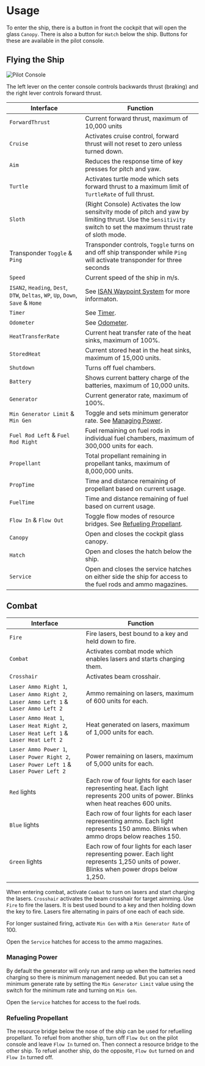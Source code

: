 # Usage

To enter the ship, there is a button in front the cockpit that will open the glass `Canopy`. There is also a button for `Hatch` below the ship. Buttons for these are available in the pilot console.

## Flying the Ship

![Pilot Console](https://github.com/EGO-Tech/starbase-ships/raw/main/jabber/images/pilot_center_console.jpg)

The left lever on the center console controls backwards thrust (braking) and the right lever controls forward thrust.

<nord-table>

| Interface | Function |
|---|---|
| `ForwardThrust` | Current forward thrust, maximum of 10,000 units |
| `Cruise` | Activates cruise control, forward thrust will not reset to zero unless turned down. |
| `Aim` | Reduces the response time of key presses for pitch and yaw. |
| `Turtle` | Activates turtle mode which sets forward thrust to a maximum limit of `TurtleRate` of full thrust. |
| `Sloth` | (Right Console) Activates the low sensitvity mode of pitch and yaw by limiting thrust. Use the `Sensitivity` switch to set the maximum thrust rate of sloth mode.|
| Transponder `Toggle` & `Ping` | Transponder controls, `Toggle` turns on and off ship transponder while `Ping` will activate transponder for three seconds |
| `Speed` | Current speed of the ship in m/s. |
| `ISAN2`, `Heading`, `Dest`, `DTW`, `Deltas`, `WP`, `Up`, `Down`, `Save` & `Home` | See [ISAN Waypoint System](https://github.com/Archaegeo/Starbase/tree/45a9bb464cb71d7de7a214f8e665111d6b2b5989/ISAN-Waypoint%20System) for more informaton. |
| `Timer` | See [Timer](https://starbase.egotech.space/pages/systems/utility/#timer). |
| `Odometer` | See [Odometer](https://starbase.egotech.space/pages/systems/utility/#odometer). |
| `HeatTransferRate` | Current heat transfer rate of the heat sinks, maximum of 100%. |
| `StoredHeat` | Current stored heat in the heat sinks, maximum of 15,000 units. |
| `Shutdown` | Turns off fuel chambers. |
| `Battery` | Shows current battery charge of the batteries, maximum of 10,000 units. |
| `Generator` | Current generator rate, maximum of 100%. |
| `Min Generator Limit` & `Min Gen` | Toggle and sets minimum generator rate. See [Managing Power](#managing-power). |
| `Fuel Rod Left` & `Fuel Rod Right` | Fuel remaining on fuel rods in individual fuel chambers, maximum of 300,000 units for each. |
| `Propellant` | Total propellant remaining in propellant tanks, maximum of 8,000,000 units. |
| `PropTime` | Time and distance remaining of propellant based on current usage. |
| `FuelTime` | Time and distance remaining of fuel based on current usage. |
| `Flow In` & `Flow Out` | Toggle flow modes of resource bridges. See [Refueling Propellant](#refueling-propellant). |
| `Canopy` | Open and closes the cockpit glass canopy. |
| `Hatch` | Open and closes the hatch below the ship. |
| `Service` | Open and closes the service hatches on either side the ship for access to the fuel rods and ammo magazines. |

</nord-table>

## Combat

<nord-table>

| Interface | Function |
|---|---|
| `Fire` | Fire lasers, best bound to a key and held down to fire. |
| `Combat` | Activates combat mode which enables lasers and starts charging them. |
| `Crosshair` | Activates beam crosshair. |
| `Laser Ammo Right 1`, `Laser Ammo Right 2`, `Laser Ammo Left 1` & `Laser Ammo Left 2` | Ammo remaining on lasers, maximum of 600 units for each. |
| `Laser Ammo Heat 1`, `Laser Heat Right 2`, `Laser Heat Left 1` & `Laser Heat Left 2` | Heat generated on lasers, maximum of 1,000 units for each. |
| `Laser Ammo Power 1`, `Laser Power Right 2`, `Laser Power Left 1` & `Laser Power Left 2` | Power remaining on lasers, maximum of 5,000 units for each. |
| `Red` lights | Each row of four lights for each laser representing heat. Each light represents 200 units of power. Blinks when heat reaches 600 units. |
| `Blue` lights | Each row of four lights for each laser representing ammo. Each light represents 150 ammo. Blinks when ammo drops below reaches 150. |
| `Green` lights | Each row of four lights for each laser representing power. Each light represents 1,250 units of power. Blinks when power drops below 1,250. |

</nord-table>

When entering combat, activate `Combat` to turn on lasers and start charging the lasers. `Crosshair` activates the beam crosshair for target aimming. Use `Fire` to fire the lasers. It is best used bound to a key and then holding down the key to fire. Lasers fire alternating in pairs of one each of each side.

For longer sustained firing, activate `Min Gen` with a `Min Generator Rate` of 100.

Open the `Service` hatches for access to the ammo magazines.

### Managing Power

By default the generator will only run and ramp up when the batteries need charging so there is minimum management needed. But you can set a minimum generate rate by setting the `Min Generator Limit` value using the switch for the minimum rate and turning on `Min Gen`.

Open the `Service` hatches for access to the fuel rods.

### Refueling Propellant

The resource bridge below the nose of the ship can be used for refuelling propellant. To refuel from another ship, turn off `Flow Out` on the pilot console and leave `Flow In` turned on. Then connect a resource bridge to the other ship. To refuel another ship, do the opposite, `Flow Out` turned on and `Flow In` turned off.
